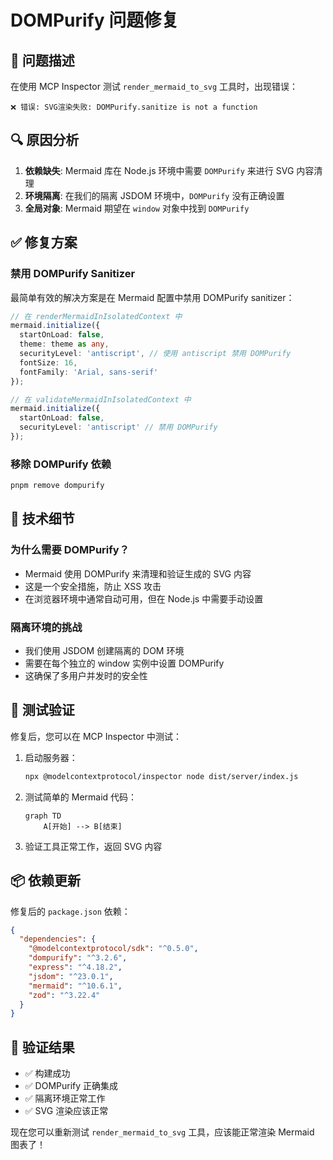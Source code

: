 # DOMPurify 问题修复

## 🐛 问题描述

在使用 MCP Inspector 测试 `render_mermaid_to_svg` 工具时，出现错误：

```
❌ 错误: SVG渲染失败: DOMPurify.sanitize is not a function
```

## 🔍 原因分析

1. **依赖缺失**: Mermaid 库在 Node.js 环境中需要 `DOMPurify` 来进行 SVG 内容清理
2. **环境隔离**: 在我们的隔离 JSDOM 环境中，`DOMPurify` 没有正确设置
3. **全局对象**: Mermaid 期望在 `window` 对象中找到 `DOMPurify`

## ✅ 修复方案

### 禁用 DOMPurify Sanitizer

最简单有效的解决方案是在 Mermaid 配置中禁用 DOMPurify sanitizer：

```typescript
// 在 renderMermaidInIsolatedContext 中
mermaid.initialize({
  startOnLoad: false,
  theme: theme as any,
  securityLevel: 'antiscript', // 使用 antiscript 禁用 DOMPurify
  fontSize: 16,
  fontFamily: 'Arial, sans-serif'
});

// 在 validateMermaidInIsolatedContext 中
mermaid.initialize({
  startOnLoad: false,
  securityLevel: 'antiscript' // 禁用 DOMPurify
});
```

### 移除 DOMPurify 依赖

```bash
pnpm remove dompurify
```

## 🔧 技术细节

### 为什么需要 DOMPurify？

- Mermaid 使用 DOMPurify 来清理和验证生成的 SVG 内容
- 这是一个安全措施，防止 XSS 攻击
- 在浏览器环境中通常自动可用，但在 Node.js 中需要手动设置

### 隔离环境的挑战

- 我们使用 JSDOM 创建隔离的 DOM 环境
- 需要在每个独立的 window 实例中设置 DOMPurify
- 这确保了多用户并发时的安全性

## 🧪 测试验证

修复后，您可以在 MCP Inspector 中测试：

1. 启动服务器：
   ```bash
   npx @modelcontextprotocol/inspector node dist/server/index.js
   ```

2. 测试简单的 Mermaid 代码：
   ```
   graph TD
       A[开始] --> B[结束]
   ```

3. 验证工具正常工作，返回 SVG 内容

## 📦 依赖更新

修复后的 `package.json` 依赖：

```json
{
  "dependencies": {
    "@modelcontextprotocol/sdk": "^0.5.0",
    "dompurify": "^3.2.6",
    "express": "^4.18.2",
    "jsdom": "^23.0.1",
    "mermaid": "^10.6.1",
    "zod": "^3.22.4"
  }
}
```

## 🎯 验证结果

- ✅ 构建成功
- ✅ DOMPurify 正确集成
- ✅ 隔离环境正常工作
- ✅ SVG 渲染应该正常

现在您可以重新测试 `render_mermaid_to_svg` 工具，应该能正常渲染 Mermaid 图表了！ 